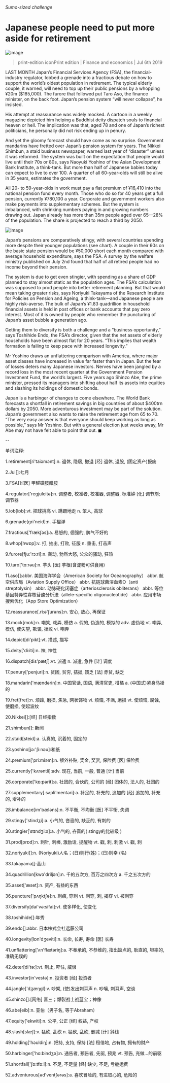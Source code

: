 ###### Sumo-sized challenge
# Japanese people need to put more aside for retirement 
![image](images/20190706_FNP001_0.jpg) 
> print-edition iconPrint edition | Finance and economics | Jul 6th 2019 
LAST MONTH Japan’s Financial Services Agency (FSA), the financial-industry regulator, lobbed a grenade into a fractious debate on how to support the world’s oldest population in retirement. The typical elderly couple, it warned, will need to top up their public pensions by a whopping ¥20m ($185,000). The furore that followed put Taro Aso, the finance minister, on the back foot. Japan’s pension system “will never collapse”, he insisted. 
His attempt at reassurance was widely mocked. A cartoon in a weekly magazine depicted him helping a Buddhist deity dispatch souls to financial heaven or hell. The implication was that, aged 78 and one of Japan’s richest politicians, he personally did not risk ending up in penury. 
And yet the gloomy forecast should have come as no surprise. Government mandarins have fretted over Japan’s pension system for years. The Nikkei Shimbun, a staid business newspaper, warned last year of “disaster” unless it was reformed. The system was built on the expectation that people would live until their 70s or 80s, says Naoyuki Yoshino of the Asian Development Bank Institute, a think-tank. But more than half of Japanese babies today can expect to live to over 100. A quarter of all 60-year-olds will still be alive in 35 years, estimates the government. 
All 20- to 59-year-olds in work must pay a flat premium of ¥16,410 into the national pension fund every month. Those who do so for 40 years get a full pension, currently ¥780,100 a year. Corporate and government workers also make payments into supplementary schemes. But the system is imbalanced, with shrinking numbers paying in and growing numbers drawing out. Japan already has more than 35m people aged over 65—28% of the population. The share is projected to reach a third by 2050. 
![image](images/20190706_FNC357.png) 
Japan’s pensions are comparatively stingy, with several countries spending more despite their younger populations (see chart). A couple in their 60s on the basic state pension would be ¥50,000 short each month compared with average household expenditure, says the FSA. A survey by the welfare ministry published on July 2nd found that half of all retired people had no income beyond their pension. 
The system is due to get even stingier, with spending as a share of GDP planned to stay almost static as the population ages. The FSA’s calculation was supposed to prod people into better retirement planning. But that would mean taking greater risks, says Noriyuki Takayama of the Research Institute for Policies on Pension and Ageing, a think-tank—and Japanese people are highly risk-averse. The bulk of Japan’s ¥1.83 quadrillion in household financial assets is held in post offices or bank accounts that pay zero interest. Most of it is owned by people who remember the puncturing of Japan’s asset bubble a generation ago. 
Getting them to diversify is both a challenge and a “business opportunity,” says Toshihide Endo, the FSA’s director, given that the net assets of elderly households have been almost flat for 20 years. “This implies that wealth formation is failing to keep pace with increased longevity.” 
Mr Yoshino draws an unflattering comparison with America, where major asset classes have increased in value far faster than in Japan. But the fear of losses deters many Japanese investors. Nerves have been jangled by a record loss in the most recent quarter at the Government Pension Investment Fund, the world’s largest. Five years ago Shinzo Abe, the prime minister, pressed its managers into shifting about half its assets into equities and slashing its holdings of domestic bonds. 
Japan is a harbinger of changes to come elsewhere. The World Bank forecasts a shortfall in retirement savings in big countries of about $400trn dollars by 2050. More adventurous investment may be part of the solution. Japan’s government also wants to raise the retirement age from 65 to 70. “The very easy answer is that everyone should keep working as long as possible,” says Mr Yoshino. But with a general election just weeks away, Mr Abe may not have felt able to point that out. ◼ 
-- 
 单词注释:
1.retirement[ri'taiәmәnt]:n. 退休, 隐居, 撤退 [经] 退休, 退股, (固定资产)报废 
2.Jul[]:七月 
3.FSA[]:[医] 甲醛磺胺醋胺 
4.regulator['regjuleitә]:n. 调整者, 校准者, 校准器, 调整器, 标准钟 [化] 调节剂; 调节器 
5.lob[lɒb]:vt. 把球挑高 vi. 蹒跚地走 n. 笨人, 高球 
6.grenade[gri'neid]:n. 手榴弹 
7.fractious['frækʃәs]:a. 易怒的, 倔强的, 脾气不好的 
8.whop[hwɒp]:v. 打, 抽出, 打败, 征服 n. 重击, 打击声 
9.furore[fju:'rɔ:ri]:n. 轰动, 勃然大怒, 公众的骚动, 狂热 
10.taro['tɑ:rәu]:n. 芋头 [医] 芋根(含淀粉可供食用) 
11.aso[]:abbr. 美国海洋学会（American Society for Oceanography） abbr. 航空供应局（Aviation Supply Office） abbr. 抗链球菌溶血素O（anti streptolysin） abbr. 动脉硬化闭塞症（arteriosclerosis obliterans） abbr. 等位基因特异性寡核苷酸分析法（allele-specific oligonucleotide） abbr. 应用市场搜索优化（App Store Optimization） 
12.reassurance[.ri:ә'ʃurәns]:n. 安心, 放心, 再保证 
13.mock[mɒk]:n. 嘲笑, 戏弄, 模仿 a. 假的, 伪造的, 模拟的 adv. 虚伪地 vt. 嘲弄, 模仿, 使失望, 欺骗, 挫败 vi. 嘲弄 
14.depict[di'pikt]:vt. 描述, 描写 
15.deity['di:iti]:n. 神, 神性 
16.dispatch[dis'pætʃ]:vt. 派遣 n. 派遣, 急件 [计] 调度 
17.penury['penjuri]:n. 贫困, 贫穷, 拮据, 馈乏 [法] 赤贫, 缺乏 
18.mandarin['mændәrin]:n. 中国官话, 国语, 满清官吏, 柑橘 a. (中国式)紧身马褂的 
19.fret[fret]:n. 烦躁, 磨损, 焦急, 网状饰物 vi. 烦恼, 不满, 磨损 vt. 使烦恼, 腐蚀, 使磨损, 使起波纹 
20.Nikkei[]:[经] 日经指数 
21.shimbun[]: 新闻 
22.staid[steid]:a. 认真的, 沉着的, 固定的 
23.yoshino[jә:'ʃi:nәu]:和纸 
24.premium['pri:miәm]:n. 额外补贴, 奖金, 奖赏, 保险费 [医] 保险费 
25.currently['kʌrәntli]:adv. 现在, 当前, 一般, 普通 [计] 当前 
26.corporate['kɒ:pәrit]:a. 社团的, 合伙的, 公司的 [经] 团体的, 法人的, 社团的 
27.supplementary[.sʌpli'mentәri]:a. 补足的, 补充的, 追加的 [经] 追加的, 补充的, 增补的 
28.imbalance[im'bælәns]:n. 不平衡, 不均衡 [医] 不平衡, 失调 
29.stingy['stindʒi]:a. 小气的, 吝啬的, 缺乏的, 有刺的 
30.stingier[ˈstɪndʒi:ə]:a. 小气的, 吝啬的( stingy的比较级 ) 
31.prod[prɒd]:n. 刺针, 刺棒, 激励话, 提醒物 vt. 戳, 刺, 刺激 vi. 戳, 刺 
32.noriyuki[]:n. (Noriyuki)人名；(日)则行(姓)；(日)则幸 (名) 
33.takayama[]:高山 
34.quadrillion[kwɔ'driljәn]:n. 千的五次方, 百万之四次方 a. 千之五次方的 
35.asset['æset]:n. 资产, 有益的东西 
36.puncture['pʌŋktʃә]:n. 刺痕, 穿刺 vt. 刺穿, 刺, 揭穿 vi. 被刺穿 
37.diversify[dai'vә:sifai]:vt. 使多样化, 使变化 
38.toshihide[]:年秀 
39.endo[]:abbr. 日本株式会社远藤公司 
40.longevity[lɒn'dʒeviti]:n. 长命, 长寿, 寿命 [医] 长寿 
41.unflattering['ʌn'flætәriŋ]:a. 不奉承的, 不恭维的, 指出缺点的, 耿直的, 坦率的, 准确无误的 
42.deter[di'tә:]:vt. 制止, 吓住, 威慑 
43.investor[in'vestә]:n. 投资者 [经] 投资者 
44.jangle['dʒæŋgl]:v. 吵架, (使)发出刺耳声 n. 吵嚷, 刺耳声, 空谈 
45.shinzo[]:[网络] 晋三；爆裂战士战蓝宝；神像 
46.abe[eib]:n. 亚伯（男子名, 等于Abraham） 
47.equity['ekwiti]:n. 公平, 公正 [经] 权益, 产权 
48.slash[slæʃ]:v. 猛砍, 乱砍 n. 猛砍, 乱砍, 删减 [计] 斜线 
49.holding['hәuldiŋ]:n. 把持, 支持, 保持 [法] 租借地, 占有物, 拥有的财产 
50.harbinger['hɑ:bindʒә]:n. 通告者, 预告者, 先驱, 预兆 vt. 预告, 充做...的前驱 
51.shortfall['ʃɒ:tfɒ:l]:n. 不足, 不足量 [经] 缺少, 不足, 亏舱运费 
52.adventurous[әd'ventʃәrәs]:a. 喜欢冒险的, 有进取心的, 危险的 

